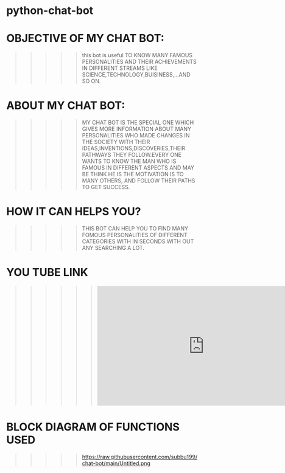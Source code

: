 # python-chat-bot

# OBJECTIVE OF MY CHAT BOT:
>>>>>this bot is useful TO KNOW MANY FAMOUS PERSONALITIES AND THEIR ACHIEVEMENTS IN DIFFERENT STREAMS LIKE SCIENCE,TECHNOLOGY,BUISINESS,...AND SO ON.


# ABOUT MY CHAT BOT:
>>>>>MY CHAT BOT IS THE SPECIAL ONE WHICH GIVES MORE INFORMATION ABOUT MANY PERSONALITIES WHO MADE CHANGES IN THE SOCIETY WITH THEIR IDEAS,INVENTIONS,DISCOVERIES,THEIR PATHWAYS THEY FOLLOW.EVERY ONE WANTS TO KNOW THE MAN WHO IS FAMOUS IN DIFFERENT ASPECTS AND MAY BE THINK HE IS THE MOTIVATION IS TO MANY OTHERS, AND FOLLOW THEIR PATHS TO GET SUCCESS.

# HOW IT CAN HELPS YOU?
>>>>>THIS BOT CAN HELP YOU TO FIND MANY FOMOUS PERSONALITIES OF DIFFERENT CATEGORIES WITH IN SECONDS WITH OUT ANY SEARCHING A LOT.

# YOU TUBE LINK
>>>>>> <iframe width="560" height="315" src="https://www.youtube.com/embed/_pfaHo0UHRQ" frameborder="0" allow="accelerometer; autoplay; clipboard-write; encrypted-media; gyroscope; picture-in-picture" allowfullscreen></iframe>
 
# BLOCK DIAGRAM OF FUNCTIONS USED
 >>>>> https://raw.githubusercontent.com/subbu199/chat-bot/main/Untitled.png
 
